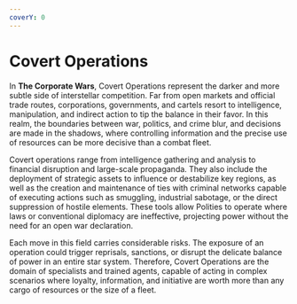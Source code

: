 ```yaml
---
coverY: 0
---
```


# Covert Operations

In **The Corporate Wars**, Covert Operations represent the darker and more subtle side of interstellar competition. Far from open markets and official trade routes, corporations, governments, and cartels resort to intelligence, manipulation, and indirect action to tip the balance in their favor. In this realm, the boundaries between war, politics, and crime blur, and decisions are made in the shadows, where controlling information and the precise use of resources can be more decisive than a combat fleet.

Covert operations range from intelligence gathering and analysis to financial disruption and large-scale propaganda. They also include the deployment of strategic assets to influence or destabilize key regions, as well as the creation and maintenance of ties with criminal networks capable of executing actions such as smuggling, industrial sabotage, or the direct suppression of hostile elements. These tools allow Polities to operate where laws or conventional diplomacy are ineffective, projecting power without the need for an open war declaration.

Each move in this field carries considerable risks. The exposure of an operation could trigger reprisals, sanctions, or disrupt the delicate balance of power in an entire star system. Therefore, Covert Operations are the domain of specialists and trained agents, capable of acting in complex scenarios where loyalty, information, and initiative are worth more than any cargo of resources or the size of a fleet.
